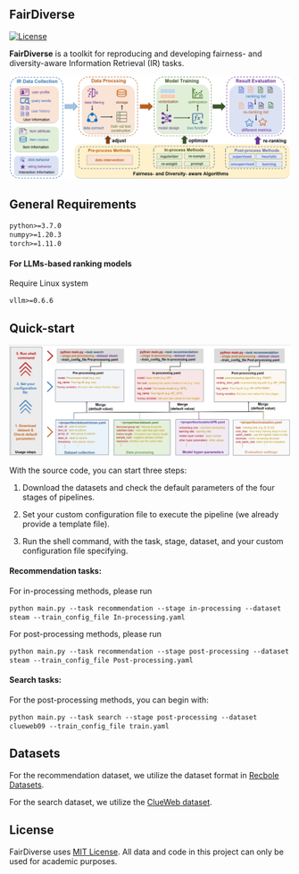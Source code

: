 ## FairDiverse

[![License](https://img.shields.io/badge/License-MIT-blue.svg)](./LICENSE)

__FairDiverse__ is a toolkit for reproducing and developing fairness- and diversity-aware Information Retrieval (IR) tasks.

![FairDiverse pipelines](img/pipeline.png)


## General Requirements
```
python>=3.7.0
numpy>=1.20.3
torch>=1.11.0
```

#### For LLMs-based ranking models
Require Linux system
```
vllm>=0.6.6
```



## Quick-start
![FairDiverse pipelines](img/usage.png)

With the source code,  you can start three steps: 

1. Download the datasets and check the default parameters of the four stages of pipelines.

2. Set your custom configuration file to execute the pipeline (we already provide a template file).

3. Run the shell command, with the task, stage, dataset, and your custom configuration file specifying.

#### Recommendation tasks:
For in-processing methods, please run

```
python main.py --task recommendation --stage in-processing --dataset steam --train_config_file In-processing.yaml
```

For post-processing methods, please run
```
python main.py --task recommendation --stage post-processing --dataset steam --train_config_file Post-processing.yaml
```

#### Search tasks:

For the post-processing methods, you can begin with:
```
python main.py --task search --stage post-processing --dataset clueweb09 --train_config_file train.yaml
```

## Datasets
For the recommendation dataset, we utilize the dataset format in [Recbole Datasets](https://recbole.io/dataset_list.html).

For the search dataset, we utilize the [ClueWeb dataset](http://boston.lti.cs.cmu.edu/Services/clueweb09_batch/).



## License
FairDiverse uses [MIT License](./LICENSE). All data and code in this project can only be used for academic purposes.
